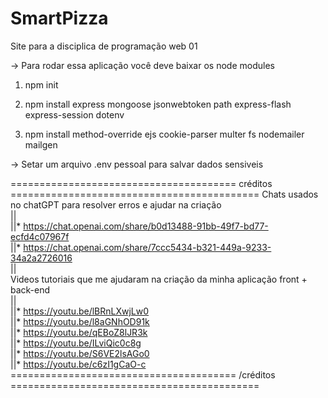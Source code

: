 # SmartPizza
Site para a disciplica de programação web 01

-> Para rodar essa aplicação você deve baixar os node modules
1. npm init

2. npm install express mongoose jsonwebtoken path express-flash express-session dotenv
3. npm install method-override ejs cookie-parser multer fs nodemailer mailgen

-> Setar um arquivo .env pessoal para salvar dados sensiveis  

======================================= créditos ===========================================
 Chats usados no chatGPT para resolver erros e ajudar na criação                     
||                                                                                      
||* https://chat.openai.com/share/b0d13488-91bb-49f7-bd77-ecfd4c07967f                 
||* https://chat.openai.com/share/7ccc5434-b321-449a-9233-34a2a2726016                   
||                                                                                   
 Videos tutoriais que me ajudaram na criação da minha aplicação front + back-end    
||                                                                                  
||* https://youtu.be/lBRnLXwjLw0                                                         
||* https://youtu.be/l8aGNhOD91k                                               
||* https://youtu.be/qEBoZ8lJR3k                                                  
||* https://youtu.be/ILviQic0c8g                                                      
||* https://youtu.be/S6VE2lsAGo0                                                        
||* https://youtu.be/c6zI1gCaO-c                                                 
======================================= /créditos ===========================================

